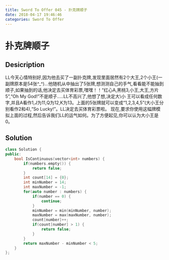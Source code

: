 ```yaml
---
title: Sword To Offer 045 - 扑克牌顺子
date: 2018-04-17 19:46:46
categories: Sword To Offer
---
```

# 扑克牌顺子

<!--more-->

## Desicription

LL今天心情特别好,因为他去买了一副扑克牌,发现里面居然有2个大王,2个小王(一副牌原本是54张^_^)...他随机从中抽出了5张牌,想测测自己的手气,看看能不能抽到顺子,如果抽到的话,他决定去买体育彩票,嘿嘿！！“红心A,黑桃3,小王,大王,方片5”,“Oh My God!”不是顺子.....LL不高兴了,他想了想,决定大\小 王可以看成任何数字,并且A看作1,J为11,Q为12,K为13。上面的5张牌就可以变成“1,2,3,4,5”(大小王分别看作2和4),“So Lucky!”。LL决定去买体育彩票啦。 现在,要求你使用这幅牌模拟上面的过程,然后告诉我们LL的运气如何。为了方便起见,你可以认为大小王是0。

## Solution

```cpp
class Solution {
public:
    bool IsContinuous(vector<int> numbers) {
        if(numbers.empty()) {
            return false;
        }
        int count[14] = {0};
        int minNumber = 14;
        int maxNumber = -1;
        for(auto number : numbers) {
            if(number == 0) {
                continue;
            }
            minNumber = min(minNumber, number);
            maxNumber = max(maxNumber, number);
            count[number]++;
            if(count[number] > 1) {
                return false;
            }
        }
        return maxNumber - minNumber < 5;
    }
};
```